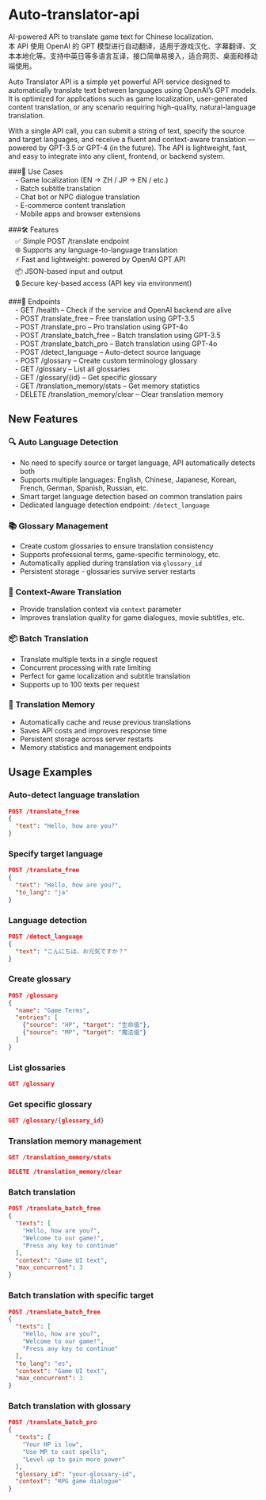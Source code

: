 # Auto-translator-api
AI-powered API to translate game text for Chinese localization.    
本 API 使用 OpenAI 的 GPT 模型进行自动翻译，适用于游戏汉化、字幕翻译、文本本地化等。支持中英日等多语言互译，接口简单易接入，适合网页、桌面和移动端使用。

Auto Translator API is a simple yet powerful API service designed to automatically translate text between languages using OpenAI’s GPT models. It is optimized for applications such as game localization, user-generated content translation, or any scenario requiring high-quality, natural-language translation.

With a single API call, you can submit a string of text, specify the source and target languages, and receive a fluent and context-aware translation — powered by GPT-3.5 or GPT-4 (in the future). The API is lightweight, fast, and easy to integrate into any client, frontend, or backend system.

###🎯 Use Cases  
  &emsp;- Game localization (EN → ZH / JP → EN / etc.)  
  &emsp;- Batch subtitle translation  
  &emsp;- Chat bot or NPC dialogue translation  
  &emsp;- E-commerce content translation  
  &emsp;- Mobile apps and browser extensions  

###🛠️ Features  
  &emsp;✅ Simple POST /translate endpoint  
  &emsp;🌐 Supports any language-to-language translation  
  &emsp;⚡ Fast and lightweight: powered by OpenAI GPT API  
  &emsp;📦 JSON-based input and output  
  &emsp;🔒 Secure key-based access (API key via environment)  

###📌 Endpoints  
  &emsp;- GET /health – Check if the service and OpenAI backend are alive  
  &emsp;- POST /translate_free – Free translation using GPT-3.5  
  &emsp;- POST /translate_pro – Pro translation using GPT-4o  
  &emsp;- POST /translate_batch_free – Batch translation using GPT-3.5  
  &emsp;- POST /translate_batch_pro – Batch translation using GPT-4o  
  &emsp;- POST /detect_language – Auto-detect source language  
  &emsp;- POST /glossary – Create custom terminology glossary  
  &emsp;- GET /glossary – List all glossaries  
  &emsp;- GET /glossary/{id} – Get specific glossary  
  &emsp;- GET /translation_memory/stats – Get memory statistics  
  &emsp;- DELETE /translation_memory/clear – Clear translation memory  


## New Features

### 🔍 Auto Language Detection
- No need to specify source or target language, API automatically detects both
- Supports multiple languages: English, Chinese, Japanese, Korean, French, German, Spanish, Russian, etc.
- Smart target language detection based on common translation pairs
- Dedicated language detection endpoint: `/detect_language`

### 📚 Glossary Management
- Create custom glossaries to ensure translation consistency
- Supports professional terms, game-specific terminology, etc.
- Automatically applied during translation via `glossary_id`
- Persistent storage - glossaries survive server restarts

### 🎯 Context-Aware Translation
- Provide translation context via `context` parameter
- Improves translation quality for game dialogues, movie subtitles, etc.

### 📦 Batch Translation
- Translate multiple texts in a single request
- Concurrent processing with rate limiting
- Perfect for game localization and subtitle translation
- Supports up to 100 texts per request

### 🧠 Translation Memory
- Automatically cache and reuse previous translations
- Saves API costs and improves response time
- Persistent storage across server restarts
- Memory statistics and management endpoints

## Usage Examples

### Auto-detect language translation
```json
POST /translate_free
{
  "text": "Hello, how are you?"
}
```

### Specify target language
```json
POST /translate_free
{
  "text": "Hello, how are you?",
  "to_lang": "ja"
}
```

### Language detection
```json
POST /detect_language
{
  "text": "こんにちは、お元気ですか？"
}
```

### Create glossary
```json
POST /glossary
{
  "name": "Game Terms",
  "entries": [
    {"source": "HP", "target": "生命值"},
    {"source": "MP", "target": "魔法值"}
  ]
}
```

### List glossaries
```json
GET /glossary
```

### Get specific glossary
```json
GET /glossary/{glossary_id}
```

### Translation memory management
```json
GET /translation_memory/stats
```

```json
DELETE /translation_memory/clear
```

### Batch translation
```json
POST /translate_batch_free
{
  "texts": [
    "Hello, how are you?",
    "Welcome to our game!",
    "Press any key to continue"
  ],
  "context": "Game UI text",
  "max_concurrent": 3
}
```

### Batch translation with specific target
```json
POST /translate_batch_free
{
  "texts": [
    "Hello, how are you?",
    "Welcome to our game!",
    "Press any key to continue"
  ],
  "to_lang": "es",
  "context": "Game UI text",
  "max_concurrent": 3
}
```

### Batch translation with glossary
```json
POST /translate_batch_pro
{
  "texts": [
    "Your HP is low",
    "Use MP to cast spells",
    "Level up to gain more power"
  ],
  "glossary_id": "your-glossary-id",
  "context": "RPG game dialogue"
}
```
